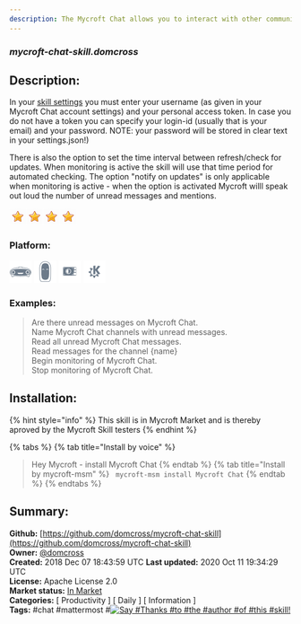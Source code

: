 ```yaml
---
description: The Mycroft Chat allows you to interact with other community users. This 
---
```


### _mycroft-chat-skill.domcross_  
## Description:  
In your [skill settings](https://home.mycroft.ai) you must enter your username (as given in your Mycroft Chat account settings) and your personal access token.
In case you do not have a token you can specify your login-id (usually that is your email) and your password.
NOTE: your password will be stored in clear text in your settings.json!)

There is also the option to set the time interval between refresh/check for updates.
When monitoring is active the skill will use that time period for automated checking.
The option "notify on updates" is only applicable when monitoring is active -
when the option is activated Mycroft willl speak out loud the number of unread messages and mentions.  
  
![](../.gitbook/assets/star.png)![](../.gitbook/assets/star.png)![](../.gitbook/assets/star.png)![](../.gitbook/assets/star.png)  
  
### Platform:  
 ![Mark I](../.gitbook/assets/mark-1-icon.png)  ![Mark II](../.gitbook/assets/mark-2-icon.png)  ![Picroft](../.gitbook/assets/picroft-icon.png)  ![plasmoid](../.gitbook/assets/kde.png)   
### Examples:  
> Are there unread messages on Mycroft Chat.  
> Name Mycroft Chat channels with unread messages.  
> Read all unread Mycroft Chat messages.  
> Read messages for the channel {name}  
> Begin monitoring of Mycroft Chat.  
> Stop monitoring of Mycroft Chat.  
  
## Installation:  
{% hint style="info" %}
This skill is in Mycroft Market and is thereby aproved by the Mycroft Skill testers
{% endhint %}
    
{% tabs %}
{% tab title="Install by voice" %}
> Hey Mycroft - install Mycroft Chat
{% endtab %}
  {% tab title="Install by mycroft-msm" %}
``` mycroft-msm install Mycroft Chat```
{% endtab %}
  {% endtabs %}
    
## Summary:  
**Github:** [https://github.com/domcross/mycroft-chat-skill](https://github.com/domcross/mycroft-chat-skill)  
**Owner:** [@domcross](https://github.com/domcross)  
**Created:** 2018 Dec 07 18:43:59 UTC  **Last updated:** 2020 Oct 11 19:34:29 UTC  
**License:** Apache License 2.0  
**Market status:** [In Market](https://market.mycroft.ai/skill/mycroft-chat)  
**Categories:** [ Productivity ] [ Daily ] [ Information ]   
**Tags:** \#chat \#mattermost \#[![Say \#Thanks \#to \#the \#author \#of \#this \#skill!](https://img.shields.io/badge/Say%20Thanks-!-1EAEDB.svg)](https://saythanks.io/to/domcross)   
